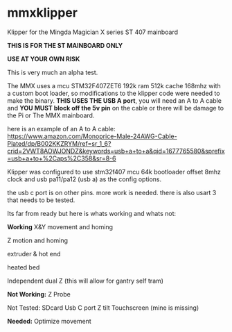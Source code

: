 # mmxklipper
Klipper for the Mingda Magician X series ST 407 mainboard

**THIS IS FOR THE ST MAINBOARD ONLY**

**USE AT YOUR OWN RISK**

This is very much an alpha test.

The MMX uses a mcu STM32F407ZET6 192k ram 512k cache 168mhz with a custom boot loader, so modifications to the klipper code were needed to make the binary.  **THIS USES THE USB A port**, you will need an A to A cable and **YOU MUST block off the 5v pin** on the cable or there will be damage to the Pi or The MMX mainboard.

here is an example of an A to A cable: https://www.amazon.com/Monoprice-Male-24AWG-Cable-Plated/dp/B002KKZRYM/ref=sr_1_6?crid=2VWT8AOWJONDZ&keywords=usb+a+to+a&qid=1677765580&sprefix=usb+a+to+%2Caps%2C358&sr=8-6

Klipper was configured to use stm32f407 mcu 64k bootloader offset 8mhz clock and usb pa11/pa12 (usb a) as the config options.

the usb c port is on other pins. more work is needed. there is also usart 3 that needs to be tested.


Its far from ready but here is whats working and whats not:

**Working**
X&Y movement and homing

Z motion and homing

extruder & hot end

heated bed

Independent dual Z (this will allow for gantry self tram)

**Not Working:**
Z Probe

Not Tested:
SDcard
Usb C port
Z tilt
Touchscreen (mine is missing)

**Needed:**
Optimize movement
